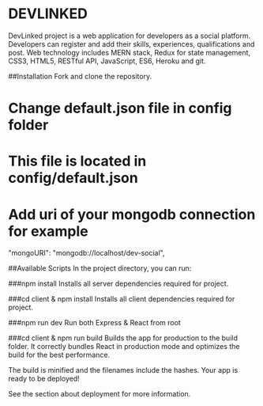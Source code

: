 # DEVLINKED
DevLinked project is a web application for developers as a social platform. Developers can register and add their skills, experiences, qualifications and post. Web technology includes MERN stack, Redux for state management, CSS3, HTML5, RESTful API, JavaScript, ES6, Heroku and git.

##Installation
Fork and clone the repository.
# Change default.json file in config folder
# This file is located in config/default.json
# Add uri of your mongodb connection for example
 "mongoURI": "mongodb://localhost/dev-social",

##Available Scripts
In the project directory, you can run:

###npm install
Installs all server dependencies required for project.

###cd client & npm install
Installs all client dependencies required for project.

###npm run dev
Run both Express & React from root

###cd client & npm run build
Builds the app for production to the build folder.
It correctly bundles React in production mode and optimizes the build for the best performance.

The build is minified and the filenames include the hashes.
Your app is ready to be deployed!

See the section about deployment for more information.



